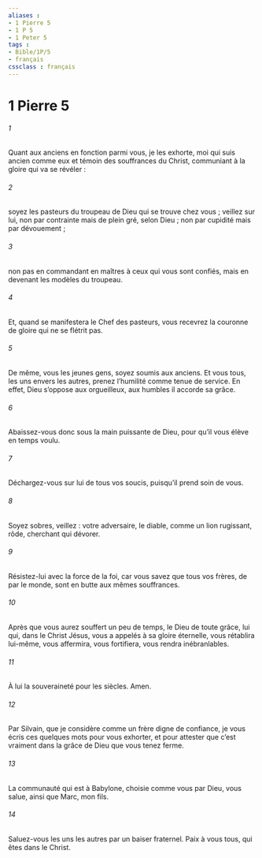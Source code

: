 ```yaml
---
aliases : 
- 1 Pierre 5
- 1 P 5
- 1 Peter 5
tags : 
- Bible/1P/5
- français
cssclass : français
---
```


# 1 Pierre 5

###### 1
Quant aux anciens en fonction parmi vous, je les exhorte, moi qui suis ancien comme eux et témoin des souffrances du Christ, communiant à la gloire qui va se révéler :
###### 2
soyez les pasteurs du troupeau de Dieu qui se trouve chez vous ; veillez sur lui, non par contrainte mais de plein gré, selon Dieu ; non par cupidité mais par dévouement ;
###### 3
non pas en commandant en maîtres à ceux qui vous sont confiés, mais en devenant les modèles du troupeau.
###### 4
Et, quand se manifestera le Chef des pasteurs, vous recevrez la couronne de gloire qui ne se flétrit pas.
###### 5
De même, vous les jeunes gens, soyez soumis aux anciens.
Et vous tous, les uns envers les autres, prenez l’humilité comme tenue de service. En effet, Dieu s’oppose aux orgueilleux, aux humbles il accorde sa grâce.
###### 6
Abaissez-vous donc sous la main puissante de Dieu, pour qu’il vous élève en temps voulu.
###### 7
Déchargez-vous sur lui de tous vos soucis, puisqu’il prend soin de vous.
###### 8
Soyez sobres, veillez : votre adversaire, le diable, comme un lion rugissant, rôde, cherchant qui dévorer.
###### 9
Résistez-lui avec la force de la foi, car vous savez que tous vos frères, de par le monde, sont en butte aux mêmes souffrances.
###### 10
Après que vous aurez souffert un peu de temps, le Dieu de toute grâce, lui qui, dans le Christ Jésus, vous a appelés à sa gloire éternelle, vous rétablira lui-même, vous affermira, vous fortifiera, vous rendra inébranlables.
###### 11
À lui la souveraineté pour les siècles. Amen.
###### 12
Par Silvain, que je considère comme un frère digne de confiance, je vous écris ces quelques mots pour vous exhorter, et pour attester que c’est vraiment dans la grâce de Dieu que vous tenez ferme.
###### 13
La communauté qui est à Babylone, choisie comme vous par Dieu, vous salue, ainsi que Marc, mon fils.
###### 14
Saluez-vous les uns les autres par un baiser fraternel.
Paix à vous tous, qui êtes dans le Christ.
